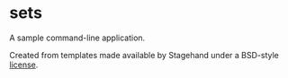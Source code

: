 # sets

A sample command-line application.

Created from templates made available by Stagehand under a BSD-style
[license](https://github.com/dart-lang/stagehand/blob/master/LICENSE).
